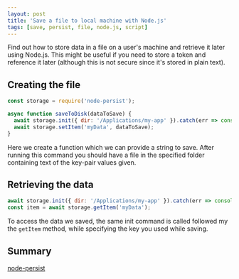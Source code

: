 ```yaml
---
layout: post
title: 'Save a file to local machine with Node.js'
tags: [save, persist, file, node.js, script]
---
```


Find out how to store data in a file on a user's machine and retrieve it later using Node.js. This might be useful if you need to store a token and reference it later (although this is not secure since it's stored in plain text).

## Creating the file

```javascript
const storage = require('node-persist');

async function saveToDisk(dataToSave) {
  await storage.init({ dir: '/Applications/my-app' }).catch(err => console.error(err));
  await storage.setItem('myData', dataToSave);
}
```

Here we create a function which we can provide a string to save. After running this command you should have a file in the specified folder containing text of the key-pair values given.

## Retrieving the data

```javascript
await storage.init({ dir: '/Applications/my-app' }).catch(err => console.error(err));
const item = await storage.getItem('myData');
```

To access the data we saved, the same init command is called followed my the `getItem` method, while specifying the key you used while saving.

## Summary

[node-persist](https://github.com/simonlast/node-persist)

